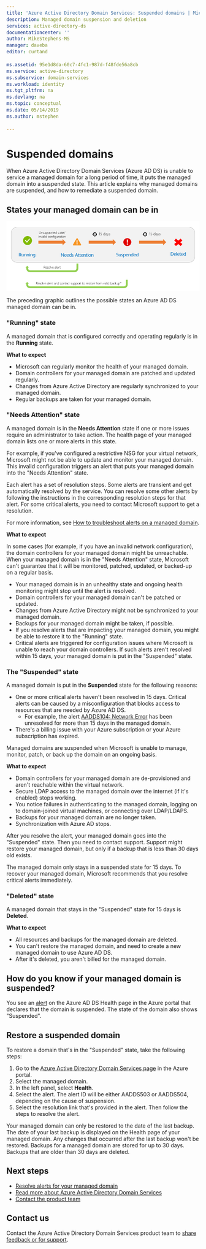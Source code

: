 ```yaml
---
title: 'Azure Active Directory Domain Services: Suspended domains | Microsoft Docs'
description: Managed domain suspension and deletion
services: active-directory-ds
documentationcenter: ''
author: MikeStephens-MS
manager: daveba
editor: curtand

ms.assetid: 95e1d8da-60c7-4fc1-987d-f48fde56a8cb
ms.service: active-directory
ms.subservice: domain-services
ms.workload: identity
ms.tgt_pltfrm: na
ms.devlang: na
ms.topic: conceptual
ms.date: 05/14/2019
ms.author: mstephen

---
```

# Suspended domains
When Azure Active Directory Domain Services (Azure AD DS) is unable to service a managed domain for a long period of time, it puts the managed domain into a suspended state. This article explains why managed domains are suspended, and how to remediate a suspended domain.


## States your managed domain can be in

![Suspended domain timeline](media/active-directory-domain-services-suspension/suspension-timeline.PNG)

The preceding graphic outlines the possible states an Azure AD DS managed domain can be in.

### "Running" state
A managed domain that is configured correctly and operating regularly is in the **Running** state.

**What to expect**
* Microsoft can regularly monitor the health of your managed domain.
* Domain controllers for your managed domain are patched and updated regularly.
* Changes from Azure Active Directory are regularly synchronized to your managed domain.
* Regular backups are taken for your managed domain.


### "Needs Attention" state
A managed domain is in the **Needs Attention** state if one or more issues require an administrator to take action. The health page of your managed domain lists one or more alerts in this state.

For example, if you've configured a restrictive NSG for your virtual network, Microsoft might not be able to update and monitor your managed domain. This invalid configuration triggers an alert that puts your managed domain into the "Needs Attention" state.

Each alert has a set of resolution steps. Some alerts are transient and get automatically resolved by the service. You can resolve some other alerts by following the instructions in the corresponding resolution steps for that alert. For some critical alerts, you need to contact Microsoft support to get a resolution.

For more information, see [How to troubleshoot alerts on a managed domain](active-directory-ds-troubleshoot-alerts.md).

**What to expect**

In some cases (for example, if you have an invalid network configuration), the domain controllers for your managed domain might be unreachable. When your managed domain is in the "Needs Attention" state, Microsoft can't guarantee that it will be monitored, patched, updated, or backed-up on a regular basis.

* Your managed domain is in an unhealthy state and ongoing health monitoring might stop until the alert is resolved.
* Domain controllers for your managed domain can't be patched or updated.
* Changes from Azure Active Directory might not be synchronized to your managed domain.
* Backups for your managed domain might be taken, if possible.
* If you resolve alerts that are impacting your managed domain, you might be able to restore it to the "Running" state.
* Critical alerts are triggered for configuration issues where Microsoft is unable to reach your domain controllers. If such alerts aren't resolved within 15 days, your managed domain is put in the "Suspended" state.


### The "Suspended" state
A managed domain is put in the **Suspended** state for the following reasons:

* One or more critical alerts haven't been resolved in 15 days. Critical alerts can be caused by a misconfiguration that blocks access to resources that are needed by Azure AD DS.
    * For example, the alert [AADDS104: Network Error](active-directory-ds-troubleshoot-nsg.md) has been unresolved for more than 15 days in the managed domain.
* There's a billing issue with your Azure subscription or your Azure subscription has expired.

Managed domains are suspended when Microsoft is unable to manage, monitor, patch, or back up the domain on an ongoing basis.

**What to expect**
* Domain controllers for your managed domain are de-provisioned and aren't reachable within the virtual network.
* Secure LDAP access to the managed domain over the internet (if it's enabled) stops working.
* You notice failures in authenticating to the managed domain, logging on to domain-joined virtual machines, or connecting over LDAP/LDAPS.
* Backups for your managed domain are no longer taken.
* Synchronization with Azure AD stops.

After you resolve the alert, your managed domain goes into the "Suspended" state. Then you need to contact support.
Support might restore your managed domain, but only if a backup that is less than 30 days old exists.

The managed domain only stays in a suspended state for 15 days. To recover your managed domain, Microsoft recommends that you resolve critical alerts immediately.


### "Deleted" state
A managed domain that stays in the "Suspended" state for 15 days is **Deleted**.

**What to expect**
* All resources and backups for the managed domain are deleted.
* You can't restore the managed domain, and need to create a new managed domain to use Azure AD DS.
* After it's deleted, you aren't billed for the managed domain.


## How do you know if your managed domain is suspended?
You see an [alert](active-directory-ds-troubleshoot-alerts.md) on the Azure AD DS Health page in the Azure portal that declares that the domain is suspended. The state of the domain also shows "Suspended".


## Restore a suspended domain
To restore a domain that's in the "Suspended" state, take the following steps:

1. Go to the [Azure Active Directory Domain Services page](https://portal.azure.com/#blade/HubsExtension/Resources/resourceType/Microsoft.AAD%2FdomainServices) in the Azure portal.
2. Select the managed domain.
3. In the left panel, select **Health**.
4. Select the alert. The alert ID will be either AADDS503 or AADDS504, depending on the cause of suspension.
5. Select the resolution link that's provided in the alert. Then follow the steps to resolve the alert.

Your managed domain can only be restored to the date of the last backup. The date of your last backup is displayed on the Health page of your managed domain. Any changes that occurred after the last backup won't be restored. Backups for a managed domain are stored for up to 30 days. Backups that are older than 30 days are deleted.


## Next steps
- [Resolve alerts for your managed domain](active-directory-ds-troubleshoot-alerts.md)
- [Read more about Azure Active Directory Domain Services](active-directory-ds-overview.md)
- [Contact the product team](contact-us.md)

## Contact us
Contact the Azure Active Directory Domain Services product team to [share feedback or for support](contact-us.md).
